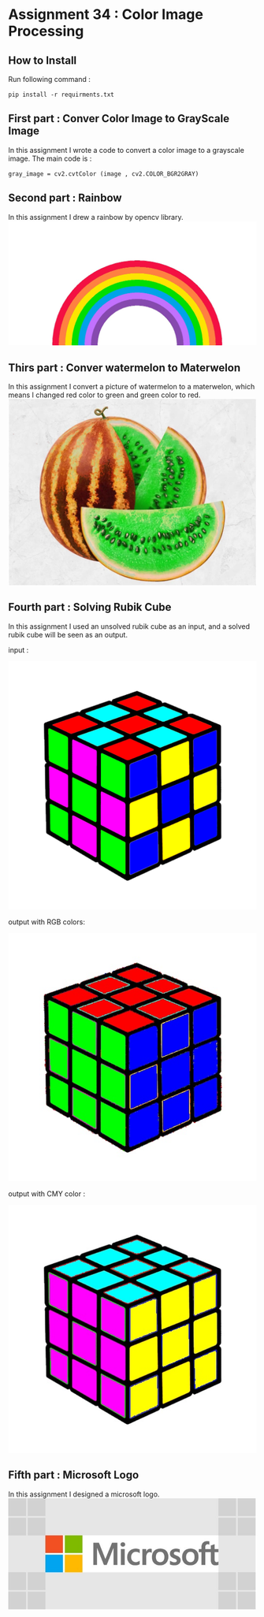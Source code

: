 # Assignment 34 : Color Image Processing

## How to Install
Run following command :
```
pip install -r requirments.txt
```

## First part : Conver Color Image to GrayScale Image
In this assignment I wrote a code to convert a color image to a grayscale image. The main code is :
```
gray_image = cv2.cvtColor (image , cv2.COLOR_BGR2GRAY)
```

## Second part : Rainbow
In this assignment I drew a rainbow by opencv library.
![alt text](outputs/output_2_rainbow.jpg)

## Thirs part : Conver watermelon to Materwelon
In this assignment I convert a picture of watermelon to a materwelon, which means I changed red color to green and green color to red.
![alt text](outputs/output_3_watermelon.jpg)

## Fourth part : Solving Rubik Cube
In this assignment I used an unsolved rubik cube as an input, and a solved rubik cube will be seen as an output.

input :

![alt text](inputs/input_4_rubik.png)

output with RGB colors:

![alt text](outputs/output_4_rubik_RGB.jpg)

output with CMY color :

![alt text](outputs/output_4_rubik_CMY.jpg)

## Fifth part : Microsoft Logo
In this assignment I designed a microsoft logo.
![alt text](outputs/output_5_microsoft_logo.jpg)